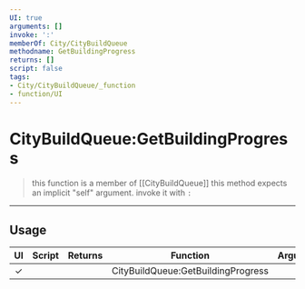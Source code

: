 ```yaml
---
UI: true
arguments: []
invoke: ':'
memberOf: City/CityBuildQueue
methodname: GetBuildingProgress
returns: []
script: false
tags:
- City/CityBuildQueue/_function
- function/UI
---
```

# CityBuildQueue:GetBuildingProgress
> this function is a member of [[CityBuildQueue]]
> this method expects an implicit "self" argument. invoke it with `:`
-----
## Usage
|  UI | Script | Returns | Function | Arguments |
|:---:|:------:|-------:|:--------:|:---------|
|✓| ||CityBuildQueue:GetBuildingProgress||
